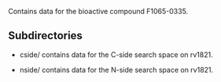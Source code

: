 Contains data for the bioactive compound F1065-0335.

## Subdirectories

- cside/ contains data for the C-side search space on rv1821.

- nside/ contains data for the N-side search space on rv1821.

